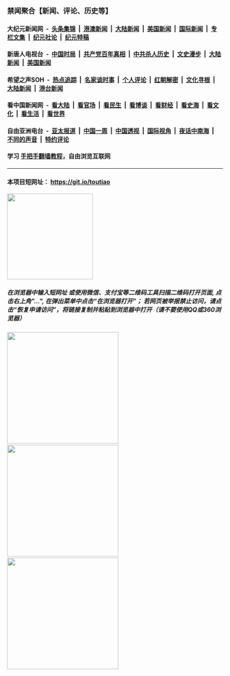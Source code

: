 ### 禁闻聚合【新闻、评论、历史等】

#### 大纪元新闻网 &nbsp;-&nbsp; [头条集锦](indexes/E头条集锦.md?t=03150931) &nbsp;|&nbsp; [港澳新闻](indexes/E港澳新闻.md?t=03150931)  &nbsp;|&nbsp; [大陆新闻](indexes/E大陆新闻.md?t=03150931) &nbsp;|&nbsp; [美国新闻](indexes/E美国新闻.md?t=03150931) &nbsp;|&nbsp; [国际新闻](indexes/E国际新闻.md?t=03150931) &nbsp;|&nbsp; [专栏文集](indexes/E专栏文集.md?t=03150931) &nbsp;|&nbsp; [纪元社论](indexes/E纪元社论.md?t=03150931) &nbsp;|&nbsp; [纪元特稿](indexes/E纪元特稿.md?t=03150931) 

#### 新唐人电视台 &nbsp;-&nbsp; [中国时局](indexes/N中国时局.md?t=03150931) &nbsp;|&nbsp; [共产党百年真相](indexes/N共产党百年真相.md?t=03150931) &nbsp;|&nbsp; [中共杀人历史](indexes/N中共杀人历史.md?t=03150931) &nbsp;|&nbsp; [文史漫步](indexes/N文史漫步.md?t=03150931) &nbsp;|&nbsp; [大陆新闻](indexes/N大陆新闻.md?t=03150931) &nbsp;|&nbsp; [美国新闻](indexes/N美国新闻.md?t=03150931)

#### 希望之声SOH &nbsp;-&nbsp; [热点追踪](indexes/H热点追踪.md?t=03150931) &nbsp;|&nbsp; [名家谈时事](indexes/H名家谈时事.md?t=03150931) &nbsp;|&nbsp; [个人评论](indexes/H个人评论.md?t=03150931)  &nbsp;|&nbsp; [红朝解密](indexes/H红朝解密.md?t=03150931) &nbsp;|&nbsp; [文化寻根](indexes/H文化寻根.md?t=03150931) &nbsp;|&nbsp; [大陆新闻](indexes/H大陆新闻.md?t=03150931) &nbsp;|&nbsp; [港台新闻](indexes/H港台新闻.md?t=03150931)

#### 看中国新闻网 &nbsp;-&nbsp; [看大陆](indexes/S看大陆.md?t=03150931) &nbsp;|&nbsp; [看官场](indexes/S看官场.md?t=03150931) &nbsp;|&nbsp; [看民生](indexes/S看民生.md?t=03150931)  &nbsp;|&nbsp; [看博谈](indexes/S看博谈.md?t=03150931) &nbsp;|&nbsp; [看财经](indexes/S看财经.md?t=03150931) &nbsp;|&nbsp; [看史海](indexes/S看史海.md?t=03150931) &nbsp;|&nbsp; [看文化](indexes/S看文化.md?t=03150931) &nbsp;|&nbsp; [看生活](indexes/S看生活.md?t=03150931) &nbsp;|&nbsp; [看世界](indexes/S看世界.md?t=03150931)

#### 自由亚洲电台 &nbsp;-&nbsp; [亚太报道](indexes/R亚太报道.md?t=03150931) &nbsp;|&nbsp; [中国一周](indexes/R中国一周.md?t=03150931) &nbsp;|&nbsp; [中国透视](indexes/R中国透视.md?t=03150931)  &nbsp;|&nbsp; [国际视角](indexes/R国际视角.md?t=03150931) &nbsp;|&nbsp; [夜话中南海](indexes/R夜话中南海.md?t=03150931) &nbsp;|&nbsp; [不同的声音](indexes/R不同的声音.md?t=03150931) &nbsp;|&nbsp; [特约评论](indexes/R特约评论.md?t=03150931)

#### 学习 [手把手翻墙教程](https://github.com/gfw-breaker/guides/wiki)，自由浏览互联网

----

#### 本项目短网址： https://git.io/toutiao
<img src="https://raw.githubusercontent.com/gfw-breaker/banned-news/master/scripts/img/qr.png" width="200px"/>  

##### 在浏览器中输入短网址 或使用微信、支付宝等二维码工具扫描二维码打开页面, 点击右上角"...", 在弹出菜单中点击“在浏览器打开”； 若网页被举报禁止访问，请点击“恢复申请访问”，将链接复制并粘贴到浏览器中打开（请不要使用QQ或360浏览器）

<img src="https://raw.githubusercontent.com/gfw-breaker/banned-news/master/scripts/img/1.png" width="260px"/> &nbsp; <img src="https://raw.githubusercontent.com/gfw-breaker/banned-news/master/scripts/img/2.png" width="260px"/> &nbsp; <img src="https://raw.githubusercontent.com/gfw-breaker/banned-news/master/scripts/img/3.png" width="260px"/>
